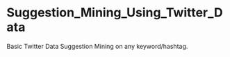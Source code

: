 # Suggestion_Mining_Using_Twitter_Data
Basic Twitter Data Suggestion Mining on any keyword/hashtag.
